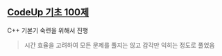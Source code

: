 ## [CodeUp 기초 100제](https://codeup.kr/problemsetsol.php?psid=23)

C++ 기본기 숙련을 위해서 진행

> 시간 효율을 고려하여 모든 문제를 풀지는 않고 감각만 익히는 정도로 풀었음
